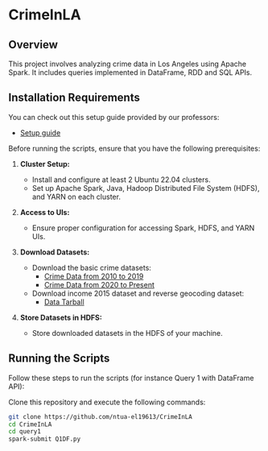 # CrimeInLA

## Overview

This project involves analyzing crime data in Los Angeles using Apache Spark. It includes queries implemented in DataFrame, RDD and SQL APIs.

## Installation Requirements

You can check out this setup guide provided by our professors: 
- [Setup guide](https://colab.research.google.com/drive/1eE5FXf78Vz0KmBK5W8d4EUvEFATrVLmr?usp=drive_link)

Before running the scripts, ensure that you have the following prerequisites:

1. **Cluster Setup:**
   - Install and configure at least 2 Ubuntu 22.04 clusters.
   - Set up Apache Spark, Java, Hadoop Distributed File System (HDFS), and YARN on each cluster.

2. **Access to UIs:**
   - Ensure proper configuration for accessing Spark, HDFS, and YARN UIs.

3. **Download Datasets:**
   - Download the basic crime datasets:
     - [Crime Data from 2010 to 2019](https://catalog.data.gov/dataset/crime-data-from-2010-to-2019)
     - [Crime Data from 2020 to Present](https://catalog.data.gov/dataset/crime-data-from-2020-to-present)
   - Download income 2015 dataset and reverse geocoding dataset:
     - [Data Tarball](http://www.dblab.ece.ntua.gr/files/classes/data.tar.gz)

4. **Store Datasets in HDFS:**
   - Store downloaded datasets in the HDFS of your machine.

## Running the Scripts

Follow these steps to run the scripts (for instance Query 1 with DataFrame API):

Clone this repository and execute the following commands:
   ```bash
   git clone https://github.com/ntua-el19613/CrimeInLA
   cd CrimeInLA
   cd query1
   spark-submit Q1DF.py 
